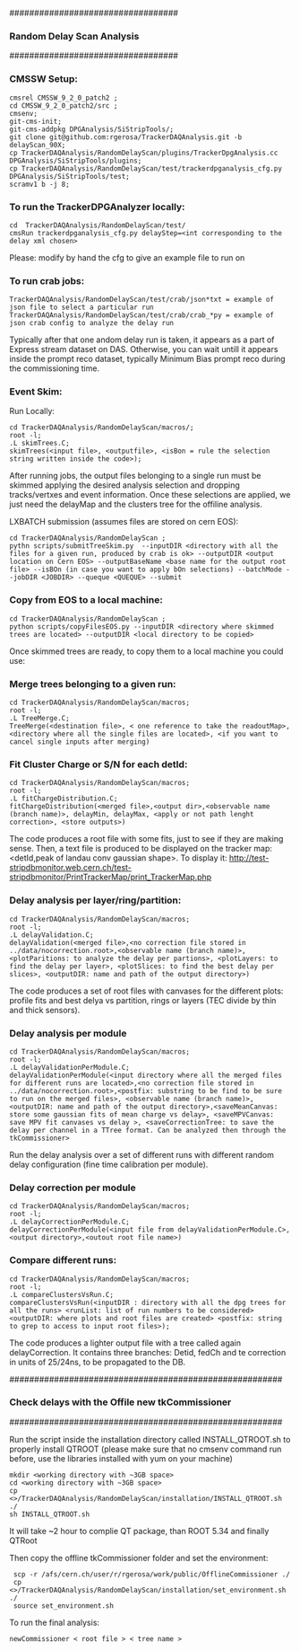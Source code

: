 ##################################
### Random Delay Scan Analysis ###
##################################

### CMSSW Setup:

    cmsrel CMSSW_9_2_0_patch2 ;
    cd CMSSW_9_2_0_patch2/src ;
    cmsenv;		      
    git-cms-init;
    git-cms-addpkg DPGAnalysis/SiStripTools/;
    git clone git@github.com:rgerosa/TrackerDAQAnalysis.git -b delayScan_90X;
    cp TrackerDAQAnalysis/RandomDelayScan/plugins/TrackerDpgAnalysis.cc DPGAnalysis/SiStripTools/plugins;
    cp TrackerDAQAnalysis/RandomDelayScan/test/trackerdpganalysis_cfg.py DPGAnalysis/SiStripTools/test;
    scramv1 b -j 8;					 

### To run the TrackerDPGAnalyzer locally:

    cd  TrackerDAQAnalysis/RandomDelayScan/test/
    cmsRun trackerdpganalysis_cfg.py delayStep=<int corresponding to the delay xml chosen>

Please: modify by hand the cfg to give an example file to run on
    
### To run crab jobs: 

    TrackerDAQAnalysis/RandomDelayScan/test/crab/json*txt = example of json file to select a particular run
    TrackerDAQAnalysis/RandomDelayScan/test/crab/crab_*py = example of json crab config to analyze the delay run

Typically after that one andom delay run is taken, it appears as a part of Express stream dataset on DAS. Otherwise, you can wait untill it appears inside the prompt reco dataset, typically Minimum Bias prompt reco during the commissioning time.

    
### Event Skim:

Run Locally:

    cd TrackerDAQAnalysis/RandomDelayScan/macros/;
    root -l;
    .L skimTrees.C;
    skimTrees(<input file>, <outputfile>, <isBon = rule the selection string written inside the code>);

After running jobs, the output files belonging to a single run must be skimmed applying the desired analysis selection and dropping tracks/vertxes and event information. Once these selections are applied, we just need the delayMap and the clusters tree for the offiline analysis.

LXBATCH submission (assumes files are stored on cern EOS):
    
    cd TrackerDAQAnalysis/RandomDelayScan ;
    pythn scripts/submitTreeSkim.py  --inputDIR <directory with all the files for a given run, produced by crab is ok> --outputDIR <output location on Cern EOS> --outputBaseName <base name for the output root file> --isBOn (in case you want to apply bOn selections) --batchMode --jobDIR <JOBDIR> --queque <QUEQUE> --submit
    

### Copy from EOS to a local machine:

    cd TrackerDAQAnalysis/RandomDelayScan ;
    python scripts/copyFilesEOS.py --inputDIR <directory where skimmed trees are located> --outputDIR <local directory to be copied>

Once skimmed trees are ready, to copy them to a local machine you could use:
    

### Merge trees belonging to a given run:

    cd TrackerDAQAnalysis/RandomDelayScan/macros;
    root -l;
    .L TreeMerge.C;
    TreeMerge(<destination file>, < one reference to take the readoutMap>, <directory where all the single files are located>, <if you want to cancel single inputs after merging)


### Fit Cluster Charge or S/N for each detId:

    cd TrackerDAQAnalysis/RandomDelayScan/macros;
    root -l;
    .L fitChargeDistribution.C;
    fitChargeDistribution(<merged file>,<output dir>,<observable name (branch name)>, delayMin, delayMax, <apply or not path lenght correction>, <store outputs>)
    
The code produces a root file with some fits, just to see if they are making sense. Then, a text file is produced to be displayed on the tracker map: <detId,peak of landau conv gaussian shape>. To display it: http://test-stripdbmonitor.web.cern.ch/test-stripdbmonitor/PrintTrackerMap/print_TrackerMap.php

 
### Delay analysis per layer/ring/partition:

    cd TrackerDAQAnalysis/RandomDelayScan/macros;
    root -l;
    .L delayValidation.C;
    delayValidation(<merged file>,<no correction file stored in ../data/nocorrection.root>,<observable name (branch name)>, <plotParitions: to analyze the delay per partions>, <plotLayers: to find the delay per layer>, <plotSlices: to find the best delay per slices>, <outputDIR: name and path of the output directory>)

The code produces a set of root files with canvases for the different plots: profile fits and best delya vs partition, rings or layers (TEC divide by thin and thick sensors).

### Delay analysis per module

    cd TrackerDAQAnalysis/RandomDelayScan/macros;
    root -l;
    .L delayValidationPerModule.C;
    delayValidationPerModule(<input directory where all the merged files for different runs are located>,<no correction file stored in ../data/nocorrection.root>,<postfix: substring to be find to be sure to run on the merged files>, <observable name (branch name)>, <outputDIR: name and path of the output directory>,<saveMeanCanvas: store some gaussian fits of mean charge vs delay>, <saveMPVCanvas: save MPV fit canvases vs delay >, <saveCorrectionTree: to save the delay per channel in a TTree format. Can be analyzed then through the tkCommissioner>

Run the delay analysis over a set of different runs with different random delay configuration (fine time calibration per module).

### Delay correction per module

    cd TrackerDAQAnalysis/RandomDelayScan/macros;
    root -l;
    .L delayCorrectionPerModule.C;
    delayCorrectionPerModule(<input file from delayValidationPerModule.C>,<output directory>,<outout root file name>)

### Compare different runs:
    cd TrackerDAQAnalysis/RandomDelayScan/macros;
    root -l;
    .L compareClustersVsRun.C;
    compareClustersVsRun(<inputDIR : directory with all the dpg trees for all the runs> <runList: list of run numbers to be considered> <outputDIR: where plots and root files are created> <postfix: string to grep to access to input root files>);

The code produces a lighter output file with a tree called again delayCorrection. It contains three branches: Detid, fedCh and te correction in units of 25/24ns, to be propagated to the DB.

#######################################################
### Check delays with the Offile new tkCommissioner ###
#######################################################

Run the script inside the installation directory called INSTALL_QTROOT.sh to properly install QTROOT (please make sure that no cmsenv command run before, use the libraries installed with yum on your machine)

    mkdir <working directory with ~3GB space>
    cd <working directory with ~3GB space>
    cp <>/TrackerDAQAnalysis/RandomDelayScan/installation/INSTALL_QTROOT.sh ./
    sh INSTALL_QTROOT.sh

It will take ~2 hour to complie QT package, than ROOT 5.34 and finally QTRoot

Then copy the offline tkCommissioner folder and set the environment:

     scp -r /afs/cern.ch/user/r/rgerosa/work/public/OfflineCommissioner ./
     cp <>/TrackerDAQAnalysis/RandomDelayScan/installation/set_environment.sh ./
     source set_environment.sh

To run the final analysis:

    newCommissioner < root file > < tree name >


